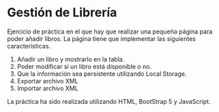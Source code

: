 # Gestión de Librería

Ejercicio de práctica en el que hay que realizar una pequeña página para poder añadir libros. La página tiene que implementar las siguientes características.

1. Añadir un libro y mostrarlo en la tabla.
2. Poder modificar si un libro está disponible o no.
3. Que la información sea persistente utilizando Local Storage.
4. Exportar archivo XML
5. Importar archivo XML

La práctica ha sido realizada utilizando HTML, BootStrap 5 y JavaScript.